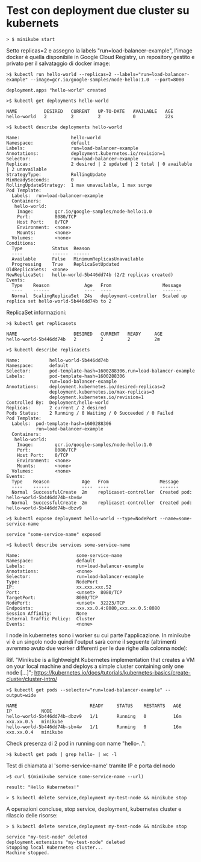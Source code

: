 # Test con deployment due cluster su kubernets

	> $ minikube start
	
Setto replicas=2 e assegno la labels "run=load-balancer-example", l'image docker è quella disponibile in Google Cloud Registry, un repository gestito e privato per il salvataggio di docker image:

	>$ kubectl run hello-world --replicas=2 --labels="run=load-balancer-example" --image=gcr.io/google-samples/node-hello:1.0  --port=8080

	deployment.apps "hello-world" created
	
	>$ kubectl get deployments hello-world
	
	NAME          DESIRED   CURRENT   UP-TO-DATE   AVAILABLE   AGE
	hello-world   2         2         2            0           22s
	
	>$ kubectl describe deployments hello-world
	
	Name:                   hello-world
	Namespace:              default
	Labels:                 run=load-balancer-example
	Annotations:            deployment.kubernetes.io/revision=1
	Selector:               run=load-balancer-example
	Replicas:               2 desired | 2 updated | 2 total | 0 available | 2 unavailable
	StrategyType:           RollingUpdate
	MinReadySeconds:        0
	RollingUpdateStrategy:  1 max unavailable, 1 max surge
	Pod Template:
	  Labels:  run=load-balancer-example
	  Containers:
	   hello-world:
		Image:        gcr.io/google-samples/node-hello:1.0
		Port:         8080/TCP
		Host Port:    0/TCP
		Environment:  <none>
		Mounts:       <none>
	  Volumes:        <none>
	Conditions:
	  Type           Status  Reason
	  ----           ------  ------
	  Available      False   MinimumReplicasUnavailable
	  Progressing    True    ReplicaSetUpdated
	OldReplicaSets:  <none>
	NewReplicaSet:   hello-world-5b446dd74b (2/2 replicas created)
	Events:
	  Type    Reason             Age   From                   Message
	  ----    ------             ----  ----                   -------
	  Normal  ScalingReplicaSet  24s   deployment-controller  Scaled up replica set hello-world-5b446dd74b to 2

ReplicaSet informazioni:

	>$ kubectl get replicasets
	
	NAME                     DESIRED   CURRENT   READY     AGE
	hello-world-5b446dd74b   2         2         2         2m
	
	>$ kubectl describe replicasets
	
	Name:           hello-world-5b446dd74b
	Namespace:      default
	Selector:       pod-template-hash=1600288306,run=load-balancer-example
	Labels:         pod-template-hash=1600288306
					run=load-balancer-example
	Annotations:    deployment.kubernetes.io/desired-replicas=2
					deployment.kubernetes.io/max-replicas=3
					deployment.kubernetes.io/revision=1
	Controlled By:  Deployment/hello-world
	Replicas:       2 current / 2 desired
	Pods Status:    2 Running / 0 Waiting / 0 Succeeded / 0 Failed
	Pod Template:
	  Labels:  pod-template-hash=1600288306
			   run=load-balancer-example
	  Containers:
	   hello-world:
		Image:        gcr.io/google-samples/node-hello:1.0
		Port:         8080/TCP
		Host Port:    0/TCP
		Environment:  <none>
		Mounts:       <none>
	  Volumes:        <none>
	Events:
	  Type    Reason            Age   From                   Message
	  ----    ------            ----  ----                   -------
	  Normal  SuccessfulCreate  2m    replicaset-controller  Created pod: hello-world-5b446dd74b-sbv4w
	  Normal  SuccessfulCreate  2m    replicaset-controller  Created pod: hello-world-5b446dd74b-dbzv9

	>$ kubectl expose deployment hello-world --type=NodePort --name=some-service-name
	
	service "some-service-name" exposed

	>$ kubectl describe services some-service-name
	
	Name:                     some-service-name
	Namespace:                default
	Labels:                   run=load-balancer-example
	Annotations:              <none>
	Selector:                 run=load-balancer-example
	Type:                     NodePort
	IP:                       xx.xxx.xxx.52
	Port:                     <unset>  8080/TCP
	TargetPort:               8080/TCP
	NodePort:                 <unset>  32223/TCP
	Endpoints:                xxx.xx.0.4:8080,xxx.xx.0.5:8080
	Session Affinity:         None
	External Traffic Policy:  Cluster
	Events:                   <none>

I node in kubernetes sono i worker su cui parte l'applicazione. In minikube vi è un singolo nodo quindi l'output sarà come il seguente (altrimenti avremmo avuto due worker differenti per le due righe alla colonna node):

Rif. "Minikube is a lightweight Kubernetes implementation that creates a VM on your local machine and deploys a simple cluster containing only one node [...]"; https://kubernetes.io/docs/tutorials/kubernetes-basics/create-cluster/cluster-intro/

	>$ kubectl get pods --selector="run=load-balancer-example" --output=wide
	
	NAME                           READY     STATUS    RESTARTS   AGE       IP           NODE
	hello-world-5b446dd74b-dbzv9   1/1       Running   0          16m       xxx.xx.0.5   minikube
	hello-world-5b446dd74b-sbv4w   1/1       Running   0          16m       xxx.xx.0.4   minikube

Check presenza di 2 pod in running con name "hello-..":

	>$ kubectl get pods | grep hello- | wc -l

Test di chiamata al 'some-service-name' tramite IP e porta del nodo

	>$ curl $(minikube service some-service-name --url)

	result: "Hello Kubernetes!"

	> $ kubectl delete service,deployment my-test-node && minikube stop

A operazioni concluse, stop service, deployment, kubernetes cluster e rilascio delle risorse:

	> $ kubectl delete service,deployment my-test-node && minikube stop

	service "my-test-node" deleted
	deployment.extensions "my-test-node" deleted
	Stopping local Kubernetes cluster...
	Machine stopped.


